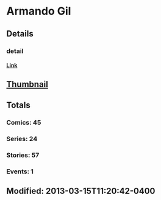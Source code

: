 # Armando  Gil 
## Details
### detail
#### [Link](http://marvel.com/comics/creators/2695/armando_gil?utm_campaign=apiRef&utm_source=225578a89fc76f3d20fbffda5d17a88d)
## [Thumbnail](http://i.annihil.us/u/prod/marvel/i/mg/6/60/4c360fc51875b.jpg)
## Totals
### Comics: 45
### Series: 24
### Stories: 57
### Events: 1
## Modified: 2013-03-15T11:20:42-0400